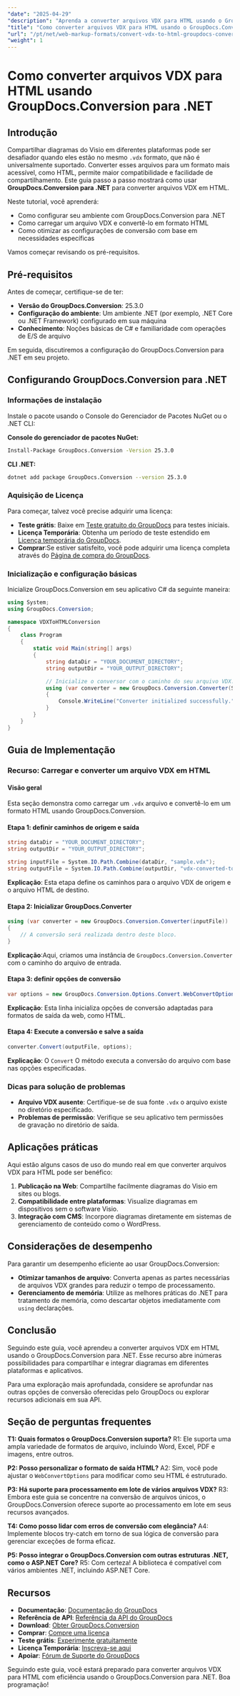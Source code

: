```yaml
---
"date": "2025-04-29"
"description": "Aprenda a converter arquivos VDX para HTML usando o GroupDocs.Conversion para .NET. Este guia passo a passo garante compatibilidade entre plataformas e facilidade de compartilhamento."
"title": "Como converter arquivos VDX para HTML usando o GroupDocs.Conversion para .NET - um guia passo a passo"
"url": "/pt/net/web-markup-formats/convert-vdx-to-html-groupdocs-conversion-dotnet/"
"weight": 1
---
```


# Como converter arquivos VDX para HTML usando GroupDocs.Conversion para .NET

## Introdução

Compartilhar diagramas do Visio em diferentes plataformas pode ser desafiador quando eles estão no mesmo `.vdx` formato, que não é universalmente suportado. Converter esses arquivos para um formato mais acessível, como HTML, permite maior compatibilidade e facilidade de compartilhamento. Este guia passo a passo mostrará como usar **GroupDocs.Conversion para .NET** para converter arquivos VDX em HTML.

Neste tutorial, você aprenderá:
- Como configurar seu ambiente com GroupDocs.Conversion para .NET
- Como carregar um arquivo VDX e convertê-lo em formato HTML
- Como otimizar as configurações de conversão com base em necessidades específicas

Vamos começar revisando os pré-requisitos.

## Pré-requisitos

Antes de começar, certifique-se de ter:
- **Versão do GroupDocs.Conversion**: 25.3.0
- **Configuração do ambiente**: Um ambiente .NET (por exemplo, .NET Core ou .NET Framework) configurado em sua máquina
- **Conhecimento**: Noções básicas de C# e familiaridade com operações de E/S de arquivo

Em seguida, discutiremos a configuração do GroupDocs.Conversion para .NET em seu projeto.

## Configurando GroupDocs.Conversion para .NET

### Informações de instalação

Instale o pacote usando o Console do Gerenciador de Pacotes NuGet ou o .NET CLI:

**Console do gerenciador de pacotes NuGet:**
```bash
Install-Package GroupDocs.Conversion -Version 25.3.0
```

**CLI .NET:**
```bash
dotnet add package GroupDocs.Conversion --version 25.3.0
```

### Aquisição de Licença

Para começar, talvez você precise adquirir uma licença:
- **Teste grátis**: Baixe em [Teste gratuito do GroupDocs](https://releases.groupdocs.com/conversion/net/) para testes iniciais.
- **Licença Temporária**: Obtenha um período de teste estendido em [Licença temporária do GroupDocs](https://purchase.groupdocs.com/temporary-license/).
- **Comprar**:Se estiver satisfeito, você pode adquirir uma licença completa através do [Página de compra do GroupDocs](https://purchase.groupdocs.com/buy).

### Inicialização e configuração básicas

Inicialize GroupDocs.Conversion em seu aplicativo C# da seguinte maneira:

```csharp
using System;
using GroupDocs.Conversion;

namespace VDXToHTMLConversion
{
    class Program
    {
        static void Main(string[] args)
        {
            string dataDir = "YOUR_DOCUMENT_DIRECTORY";
            string outputDir = "YOUR_OUTPUT_DIRECTORY";

            // Inicialize o conversor com o caminho do seu arquivo VDX.
            using (var converter = new GroupDocs.Conversion.Converter(System.IO.Path.Combine(dataDir, "sample.vdx")))
            {
                Console.WriteLine("Converter initialized successfully.");
            }
        }
    }
}
```

## Guia de Implementação

### Recurso: Carregar e converter um arquivo VDX em HTML

#### Visão geral
Esta seção demonstra como carregar um `.vdx` arquivo e convertê-lo em um formato HTML usando GroupDocs.Conversion.

#### Etapa 1: definir caminhos de origem e saída

```csharp
string dataDir = "YOUR_DOCUMENT_DIRECTORY";
string outputDir = "YOUR_OUTPUT_DIRECTORY";

string inputFile = System.IO.Path.Combine(dataDir, "sample.vdx");
string outputFile = System.IO.Path.Combine(outputDir, "vdx-converted-to.html");
```
**Explicação**: Esta etapa define os caminhos para o arquivo VDX de origem e o arquivo HTML de destino.

#### Etapa 2: Inicializar GroupDocs.Converter

```csharp
using (var converter = new GroupDocs.Conversion.Converter(inputFile))
{
    // A conversão será realizada dentro deste bloco.
}
```
**Explicação**:Aqui, criamos uma instância de `GroupDocs.Conversion.Converter` com o caminho do arquivo de entrada.

#### Etapa 3: definir opções de conversão

```csharp
var options = new GroupDocs.Conversion.Options.Convert.WebConvertOptions();
```
**Explicação**: Esta linha inicializa opções de conversão adaptadas para formatos de saída da web, como HTML.

#### Etapa 4: Execute a conversão e salve a saída

```csharp
converter.Convert(outputFile, options);
```
**Explicação**: O `Convert` O método executa a conversão do arquivo com base nas opções especificadas.

### Dicas para solução de problemas
- **Arquivo VDX ausente**: Certifique-se de sua fonte `.vdx` o arquivo existe no diretório especificado.
- **Problemas de permissão**: Verifique se seu aplicativo tem permissões de gravação no diretório de saída.
  
## Aplicações práticas

Aqui estão alguns casos de uso do mundo real em que converter arquivos VDX para HTML pode ser benéfico:
1. **Publicação na Web**: Compartilhe facilmente diagramas do Visio em sites ou blogs.
2. **Compatibilidade entre plataformas**: Visualize diagramas em dispositivos sem o software Visio.
3. **Integração com CMS**: Incorpore diagramas diretamente em sistemas de gerenciamento de conteúdo como o WordPress.

## Considerações de desempenho

Para garantir um desempenho eficiente ao usar GroupDocs.Conversion:
- **Otimizar tamanhos de arquivo**: Converta apenas as partes necessárias de arquivos VDX grandes para reduzir o tempo de processamento.
- **Gerenciamento de memória**: Utilize as melhores práticas do .NET para tratamento de memória, como descartar objetos imediatamente com `using` declarações.

## Conclusão

Seguindo este guia, você aprendeu a converter arquivos VDX em HTML usando o GroupDocs.Conversion para .NET. Esse recurso abre inúmeras possibilidades para compartilhar e integrar diagramas em diferentes plataformas e aplicativos. 

Para uma exploração mais aprofundada, considere se aprofundar nas outras opções de conversão oferecidas pelo GroupDocs ou explorar recursos adicionais em sua API.

## Seção de perguntas frequentes

**T1: Quais formatos o GroupDocs.Conversion suporta?**
R1: Ele suporta uma ampla variedade de formatos de arquivo, incluindo Word, Excel, PDF e imagens, entre outros.

**P2: Posso personalizar o formato de saída HTML?**
A2: Sim, você pode ajustar o `WebConvertOptions` para modificar como seu HTML é estruturado.

**P3: Há suporte para processamento em lote de vários arquivos VDX?**
R3: Embora este guia se concentre na conversão de arquivos únicos, o GroupDocs.Conversion oferece suporte ao processamento em lote em seus recursos avançados.

**T4: Como posso lidar com erros de conversão com elegância?**
A4: Implemente blocos try-catch em torno de sua lógica de conversão para gerenciar exceções de forma eficaz.

**P5: Posso integrar o GroupDocs.Conversion com outras estruturas .NET, como o ASP.NET Core?**
R5: Com certeza! A biblioteca é compatível com vários ambientes .NET, incluindo ASP.NET Core.

## Recursos
- **Documentação**: [Documentação do GroupDocs](https://docs.groupdocs.com/conversion/net/)
- **Referência de API**: [Referência da API do GroupDocs](https://reference.groupdocs.com/conversion/net/)
- **Download**: [Obter GroupDocs.Conversion](https://releases.groupdocs.com/conversion/net/)
- **Comprar**: [Compre uma licença](https://purchase.groupdocs.com/buy)
- **Teste grátis**: [Experimente gratuitamente](https://releases.groupdocs.com/conversion/net/)
- **Licença Temporária**: [Inscreva-se aqui](https://purchase.groupdocs.com/temporary-license/)
- **Apoiar**: [Fórum de Suporte do GroupDocs](https://forum.groupdocs.com/c/conversion/10)

Seguindo este guia, você estará preparado para converter arquivos VDX para HTML com eficiência usando o GroupDocs.Conversion para .NET. Boa programação!